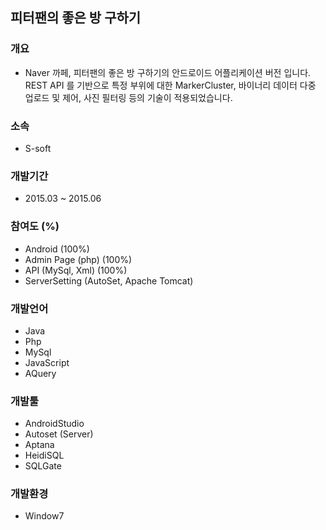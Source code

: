 ## 피터팬의 좋은 방 구하기

### 개요
- Naver 까페, 피터팬의 좋은 방 구하기의 안드로이드 어플리케이션 버전 입니다.
REST API 를 기반으로 특정 부위에 대한 MarkerCluster, 바이너리 데이터 다중 업로드 및 제어, 사진 필터링 등의 기술이 적용되었습니다.

### 소속
- S-soft

### 개발기간
- 2015.03 ~ 2015.06

### 참여도 (%)
- Android (100%)
- Admin Page (php) (100%)
- API (MySql, Xml) (100%)
- ServerSetting (AutoSet, Apache Tomcat)

### 개발언어
- Java
- Php
- MySql
- JavaScript
- AQuery

### 개발툴
- AndroidStudio
- Autoset (Server)
- Aptana
- HeidiSQL
- SQLGate

### 개발환경
- Window7
